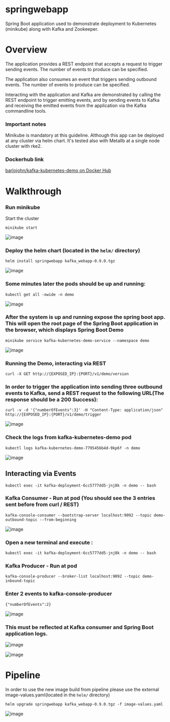 # springwebapp
Spring Boot application used to demonstrate deployment to Kubernetes (minikube) along with Kafka and Zookeeper. 
# Overview
The application provides a REST endpoint that accepts a request to trigger sending events. The number of events to produce can be specified.

The application also consumes an event that triggers sending outbound events. The number of events to produce can be specified.

Interacting with the application and Kafka are demonstrated by calling the REST endpoint to trigger emitting events, and by sending events to Kafka and receiving the emitted events from the application via the Kafka commandline tools.

### Important notes
Minikube is mandatory at this guideline. Although this app can be deployed at any cluster via helm chart. It's tested also with Metallb at a single node cluster with rke2.

### Dockerhub link

[barlojohn/kafka-kubernetes-demo on Docker Hub](https://hub.docker.com/repository/docker/barlojohn/kafka-kubernetes-demo/general)




# Walkthrough

### Run minikube

Start the cluster
```
minikube start
```
![image](https://github.com/user-attachments/assets/7c60c509-5afb-44f6-a2f9-f03c08677588)



### Deploy the helm chart (located in the `helm/` directory)

```
helm install springwebapp kafka_webapp-0.9.0.tgz
```
![image](https://github.com/user-attachments/assets/1ed5d49e-064e-4d9c-90c4-fab350bb8343)




### Some minutes later the pods should be up and running:
```
kubectl get all -owide -n demo
```
![image](https://github.com/user-attachments/assets/253624e5-ab4b-4e1a-9175-0d9103879433)




### After the system is up and running expose the spring boot app. This will open the root page of the Spring Boot application in the browser, which displays Spring Boot Demo

```
minikube service kafka-kubernetes-demo-service --namespace demo
```
![image](https://github.com/user-attachments/assets/545cf61b-ba39-43f6-bdd6-997080bf6ede)




### Running the Demo, interacting via REST

```
curl -X GET http://{EXPOSED_IP}:{PORT}/v1/demo/version
```

### In order to trigger the application into sending three outbound events to Kafka, send a REST request to the following URL(The response should be a 200 Success):

```
curl -v -d '{"numberOfEvents":3}' -H "Content-Type: application/json" http://{EXPOSED_IP}:{PORT}/v1/demo/trigger
```
![image](https://github.com/user-attachments/assets/f6a3a0ed-700a-4a28-86a4-5ecf715539cc)




### Check the logs from kafka-kubernetes-demo pod

```
kubectl logs kafka-kubernetes-demo-7795456b4d-9kp6f -n demo
```
![image](https://github.com/user-attachments/assets/d44798f6-3ec0-4a0e-81bf-1883399de3c5)



## Interacting via Events

```
kubectl exec -it kafka-deployment-6cc5777dd5-jnj8k -n demo -- bash
```

### Kafka Consumer - Run at pod (You should see the 3 entries sent before from curl / REST)

```
kafka-console-consumer --bootstrap-server localhost:9092 --topic demo-outbound-topic --from-beginning
```
![image](https://github.com/user-attachments/assets/dab10b10-6cf3-45f3-9ed3-a8543d74d24d)




### Open a new terminal and execute : 

```
kubectl exec -it kafka-deployment-6cc5777dd5-jnj8k -n demo -- bash
```

### Kafka Producer - Run at pod

```
kafka-console-producer --broker-list localhost:9092 --topic demo-inbound-topic
```

### Enter 2 events to kafka-console-producer

```
{"numberOfEvents":2}
```
![image](https://github.com/user-attachments/assets/7a770728-3bcf-4784-8634-76b1d0033979)




### This must be reflected at Kafka consumer and Spring Boot application logs.
![image](https://github.com/user-attachments/assets/4957ac5f-d2d9-47e4-b560-ee37737b5944)

![image](https://github.com/user-attachments/assets/6ec23337-3a65-4704-bc59-50971530f234)


# Pipeline
In order to use the new image build from pipeline please use the external image-values.yaml(located in the `helm/` directory)
```
helm upgrade springwebapp kafka_webapp-0.9.0.tgz -f image-values.yaml
```

![image](https://github.com/user-attachments/assets/fc0b7130-16b5-4863-bf7f-1d65577f61ff)

